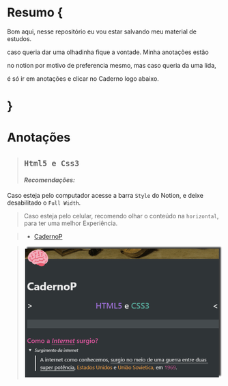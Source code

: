 # Resumo {
Bom aqui, nesse repositório eu vou estar salvando meu material de estudos.

caso queria dar uma olhadinha fique a vontade. Minha anotações estão

no notion por motivo de preferencia mesmo, mas caso queria da uma lida,

é só ir em anotações e clicar no Caderno logo abaixo. 
# }

# **Anotações**



> ## `Html5 e Css3`
> #### *Recomendações:* 
>
Caso esteja pelo computador acesse a  barra `Style`  do Notion, e deixe desabilitado o `Full Width`.

> Caso esteja pelo celular, recomendo olhar o conteúdo na `horizontal`,  para ter uma  melhor                                                                                         Experiência.                    
>

>- [CadernoP](https://www.notion.so/CadernoP-ebb6e013cf5244c2824d57f90d65e309)
> 
> 

>  ![Conteudo do caderno](https://github.com/NiziulLuizin/EstudosP/blob/main/GifCaderno.gif)


